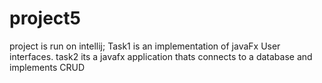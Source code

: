 # project5
project is run on intellij;
Task1 is an implementation of javaFx User interfaces.
task2 its a javafx application thats connects to a database and implements CRUD 
